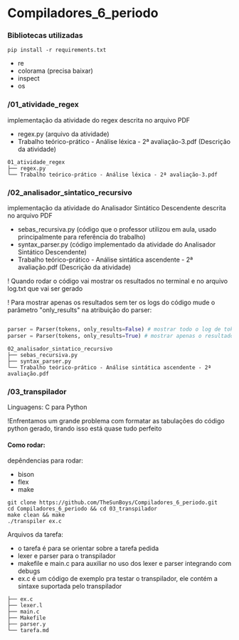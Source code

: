 # Compiladores_6_periodo

### Bibliotecas utilizadas
```shell
pip install -r requirements.txt
```

- re
- colorama (precisa baixar)
- inspect
- os

### /01_atividade_regex
implementação da atividade do regex descrita no arquivo PDF
- regex.py (arquivo da atividade)
- Trabalho teórico-prático - Análise léxica - 2ª avaliação-3.pdf (Descrição da atividade)
```shell
01_atividade_regex
├── regex.py
└── Trabalho teórico-prático - Análise léxica - 2ª avaliação-3.pdf
```

### /02_analisador_sintatico_recursivo
implementação da atividade do Analisador Sintático Descendente descrita no arquivo PDF
- sebas_recursiva.py (código que o professor utilizou em aula, usado principalmente para referência do trabalho)
- syntax_parser.py (código implementado da atividade do Analisador Sintático Descendente)
- Trabalho teórico-prático - Análise sintática ascendente - 2ª avaliação.pdf (Descrição da atividade)

! Quando rodar o código vai mostrar os resultados no terminal e no arquivo log.txt que vai ser gerado

! Para mostrar apenas os resultados sem ter os logs do código mude o parâmetro "only_results" na atribuição do parser:

```python

parser = Parser(tokens, only_results=False) # mostrar todo o log de tokens no parser
parser = Parser(tokens, only_results=True) # mostrar apenas o resultado se foi aceita ou não
```

```shell
02_analisador_sintatico_recursivo
├── sebas_recursiva.py
├── syntax_parser.py
└── Trabalho teórico-prático - Análise sintática ascendente - 2ª avaliação.pdf
```

### /03_transpilador
Linguagens: C para Python

!Enfrentamos um grande problema com formatar as tabulações do código python gerado, tirando isso está quase tudo perfeito

#### Como rodar:
depêndencias para rodar:
- bison
- flex
- make

```shell
git clone https://github.com/TheSunBoys/Compiladores_6_periodo.git
cd Compiladores_6_periodo && cd 03_transpilador
make clean && make
./transpiler ex.c
```

Arquivos da tarefa:
- o tarefa é para se orientar sobre a tarefa pedida
- lexer e parser para o transpilador
- makefile e main.c para auxiliar no uso dos lexer e parser integrando com debugs
- ex.c é um código de exemplo pra testar o transpilador, ele contém a sintaxe suportada pelo transpilador

```shell
├── ex.c
├── lexer.l
├── main.c
├── Makefile
├── parser.y
└── tarefa.md
```
